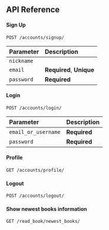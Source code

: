 
## API Reference

#### Sign Up

```http
POST /accounts/signup/
```

| Parameter | Description                |
| :-------- | :------------------------- |
| `nickname` |  |
| `email` | **Required**, **Unique** |
| `password` | **Required** |

#### Login

```http
POST /accounts/login/
```

| Parameter | Description                |
| :-------- | :------------------------- |
| `email_or_username` | **Required** |
| `password` | **Required** |

#### Profile

```http
GET /accounts/profile/
```

#### Logout

```http
POST /accounts/logout/
```

#### Show newest books information

```http
GET /read_book/newest_books/
```
